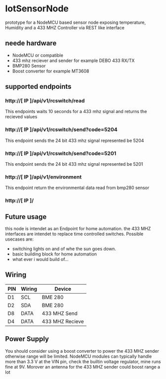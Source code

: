 # IotSensorNode
prototype for a NodeMCU based sensor node exposing temperature, Humidity and a 433 MHZ Controller via REST like interface

## neede hardware
- NodeMCU or compatible
- 433 mhz reciever and sender for example DEBO 433 RX/TX
- BMP280 Sensor
- Boost converter for example MT3608 


## supported endpoints
### http://__[ IP ]__/api/v1/rcswitch/read
This endpoints waits 10 seconds for a 433 mhz signal and returns the recieved values
### http://__[ IP ]__/api/v1/rcswitch/send?code=5204
This endpoint sends the 24 bit 433 mhz signal represented be 5204
### http://__[ IP ]__/api/v1/rcswitch/send?code=5201
This endpoint sends the 24 bit 433 mhz signal represented be 5201
### http://__[ IP ]__/api/v1/environment
This endpoint return the environmental data read from bmp280 sensor
### http://__[ IP ]__/

## Future usage
this node is intendet as an Endpoint for home automation. the 433 MHZ interfaces are intendet to replace time controlled switches. Possible usecases are:

- switching lights on and of whe the sun goes down.
- basic building block for home automation
- what ever i would build of...

## Wiring

| PIN | Wiring | Device   |
| ----- | --------- | ----------- |
| D1  | SCL     | BME 280  |
| D2  | SDA     | BME 280  |
| D8  | DATA    | 433 MHZ Send |
| D4  | DATA    | 433 MHZ Recieve |

## Power Supply
You should consider using a boost converter to power the 433 MHZ sender otherwise range will be limited. NodeMCU modules can typically handle more than 3.3 V at the VIN pin, check the builtin voltage regulator, mine runs fine at 9V. Morover an antenna for the 433 MHZ sender could boost range a lot 
